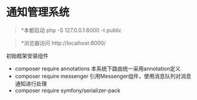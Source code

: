 通知管理系统
=====

 > *本都启动  php -S 127.0.0.1:8000 -t public
 
 > *浏览器访问 http://localhost:8000/  
    
    
  初始框架安装组件
  
  * composer require annotations   本系统下路由统一采用annotation定义
  * composer require messenger     引用Messenger组件，使用消息队列对消息通知进行处理
  * composer require symfony/serializer-pack